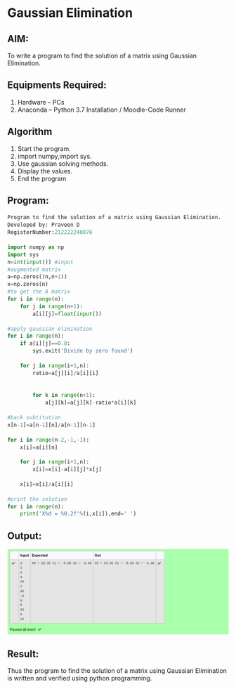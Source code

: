 # Gaussian Elimination

## AIM:
To write a program to find the solution of a matrix using Gaussian Elimination.

## Equipments Required:
1. Hardware – PCs
2. Anaconda – Python 3.7 Installation / Moodle-Code Runner

## Algorithm
1. Start the program.
2. import numpy,import sys.
3. Use gaussian solving methods.
4. Display the values.
5. End the program

## Program:
```python
Program to find the solution of a matrix using Gaussian Elimination.
Developed by: Praveen D
RegisterNumber:212222240076

import numpy as np
import sys
n=int(input()) #input
#augmented matrix
a=np.zeros((n,n+1))
x=np.zeros(n)
#to get the A matrix
for i in range(n):
    for j in range(n+1):
        a[i][j]=float(input())
    
#apply gaussian elimination
for i in range(n):
    if a[i][j]==0.0:
        sys.exit('Divide by zero found')
        
    for j in range(i+1,n):
        ratio=a[j][i]/a[i][i]
        
        
        for k in range(n+1):
            a[j][k]=a[j][k]-ratio*a[i][k]
            
#back subtitution
x[n-1]=a[n-1][n]/a[n-1][n-1]

for i in range(n-2,-1,-1):
    x[i]=a[i][n] 
    
    for j in range(i+1,n):
        x[i]=x[i]-a[i][j]*x[j]
        
    x[i]=x[i]/a[i][i]

#print the solution
for i in range(n):
    print('X%d = %0.2f'%(i,x[i]),end=' ')
```
## Output:
![gaussian elimination](output10.png)

## Result:
Thus the program to find the solution of a matrix using Gaussian Elimination is written and verified using python programming.
